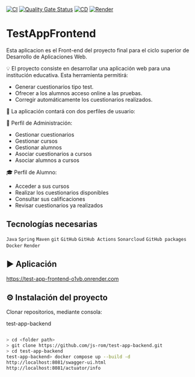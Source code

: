 [![CI](https://github.com/js-rom/test-app-backend/actions/workflows/ci.yml/badge.svg)](https://github.com/js-rom/test-app-backend/actions/workflows/ci.yml)
[![Quality Gate Status](https://sonarcloud.io/api/project_badges/measure?project=js-rom_test-app-backend&metric=alert_status)](https://sonarcloud.io/summary/new_code?id=js-rom_test-app-backend)
[![CD](https://github.com/js-rom/test-app-backend/actions/workflows/cd-docker-render.yml/badge.svg)](https://github.com/js-rom/test-app-backend/actions/workflows/cd-docker-render.yml)
[![Render](https://img.shields.io/website?url=https%3A%2F%2Ftest-app-backend-owlc.onrender.com)](https://test-app-backend-owlc.onrender.com)

# TestAppFrontend

Esta aplicacion es el Front-end del proyecto final para el ciclo superior de Desarrollo de Aplicaciones Web.

💡 El proyecto consiste en desarrollar una aplicación web para una institución educativa. Esta herramienta permitirá:

- Generar cuestionarios tipo test.
- Ofrecer a los alumnos acceso online a las pruebas.
- Corregir automáticamente los cuestionarios realizados.

🔐 La aplicación contará con dos perfiles de usuario:

📘 Perfil de Administración:
- Gestionar cuestionarios
- Gestionar cursos
- Gestionar alumnos
- Asociar cuestionarios a cursos
- Asociar alumnos a cursos

🎓 Perfil de Alumno:
- Acceder a sus cursos
- Realizar los cuestionarios disponibles
- Consultar sus calificaciones
- Revisar cuestionarios ya realizados

## Tecnologías necesarias
`Java` `Spring` `Maven` `git` `GitHub` `GitHub Actions` `Sonarcloud` `GitHub packages` `Docker` `Render`

##  ▶️ Aplicación
https://test-app-frontend-o1vb.onrender.com

##  ⚙️ Instalación del proyecto
Clonar repositorios, mediante consola:

test-app-backend

```sh

> cd <folder path>
> git clone https://github.com/js-rom/test-app-backend.git
> cd test-app-backend
test-app-backend> docker compose up --build -d
http://localhost:8081/swagger-ui.html
http://localhost:8081/actuator/info

```